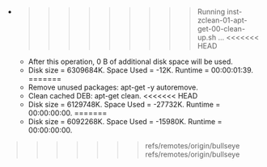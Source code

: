 * >>>>>>>>> Running inst-zclean-01-apt-get-00-clean-up.sh ...
<<<<<<< HEAD
  * After this operation, 0 B of additional disk space will be used.
  * Disk size = 6309684K. Space Used = -12K. Runtime = 00:00:01:39.
=======
  * Remove unused packages: apt-get -y autoremove.
  * Clean cached DEB: apt-get clean.
<<<<<<< HEAD
  * Disk size = 6129748K. Space Used = -27732K. Runtime = 00:00:00:00.
=======
  * Disk size = 6092268K. Space Used = -15980K. Runtime = 00:00:00:00.
>>>>>>> refs/remotes/origin/bullseye
>>>>>>> refs/remotes/origin/bullseye
